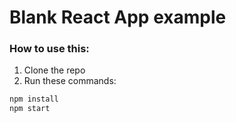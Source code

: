 # Blank React App example

### How to use this:

1. Clone the repo
2. Run these commands:

```sh
npm install
npm start
```

